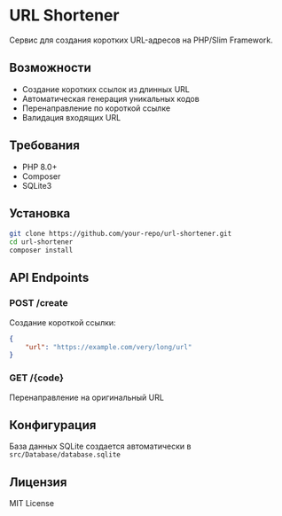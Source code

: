# URL Shortener

Сервис для создания коротких URL-адресов на PHP/Slim Framework.

## Возможности
- Создание коротких ссылок из длинных URL
- Автоматическая генерация уникальных кодов
- Перенаправление по короткой ссылке
- Валидация входящих URL

## Требования
- PHP 8.0+
- Composer
- SQLite3

## Установка
```bash
git clone https://github.com/your-repo/url-shortener.git
cd url-shortener
composer install
```

## API Endpoints

### POST /create
Создание короткой ссылки:
```json
{
    "url": "https://example.com/very/long/url"
}
```

### GET /{code}
Перенаправление на оригинальный URL

## Конфигурация
База данных SQLite создается автоматически в `src/Database/database.sqlite`

## Лицензия
MIT License
